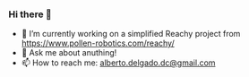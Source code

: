 ### Hi there 👋
- 🔭 I’m currently working on a simplified Reachy project from https://www.pollen-robotics.com/reachy/ 
- 💬 Ask me about anuthing!
- 📫 How to reach me: alberto.delgado.dc@gmail.com


<!--
**Alberto-D/Alberto-D** is a ✨ _special_ ✨ repository because its `README.md` (this file) appears on your GitHub profile.

Here are some ideas to get you started:

- 🔭 I’m currently working on ...
- 🌱 I’m currently learning ...
- 👯 I’m looking to collaborate on ...
- 🤔 I’m looking for help with ...
- 💬 Ask me about ...
- 📫 How to reach me: ...
- 😄 Pronouns: ...
- ⚡ Fun fact: ...
-->
